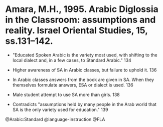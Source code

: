 # Amara, M.H., 1995. Arabic Diglossia in the Classroom: assumptions and reality. Israel Oriental Studies, 15, ss.131–142.

- "Educated Spoken Arabic is the variety most used, with shifting to the local dialect and, in a few cases, to Standard Arabic." 134

- Higher awareness of SA in Arabic classes, but failure to uphold it. 136

- In Arabic classes answers from the book are given in SA. When they themselves formulate answers, ESA or dialect is used. 136

- Male student attempt to use SA more than girls. 138

- Contradicts "assumptions held by many people in the Arab world that SA is the only variety used for education." 139

@Arabic:Standard
@language-instruction
@FLA

